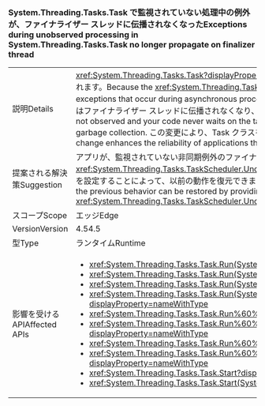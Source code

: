 ### <a name="exceptions-during-unobserved-processing-in-systemthreadingtaskstask-no-longer-propagate-on-finalizer-thread"></a><span data-ttu-id="fd99c-101">System.Threading.Tasks.Task で監視されていない処理中の例外が、ファイナライザー スレッドに伝播されなくなった</span><span class="sxs-lookup"><span data-stu-id="fd99c-101">Exceptions during unobserved processing in System.Threading.Tasks.Task no longer propagate on finalizer thread</span></span>

|   |   |
|---|---|
|<span data-ttu-id="fd99c-102">説明</span><span class="sxs-lookup"><span data-stu-id="fd99c-102">Details</span></span>|<span data-ttu-id="fd99c-103"><xref:System.Threading.Tasks.Task?displayProperty=name> クラスは非同期操作を表すため、非同期処理中に発生する重大ではない例外がすべてキャッチされます。</span><span class="sxs-lookup"><span data-stu-id="fd99c-103">Because the <xref:System.Threading.Tasks.Task?displayProperty=name> class represents an asynchronous operation, it catches all non-severe exceptions that occur during asynchronous processing.</span></span> <span data-ttu-id="fd99c-104">.NET Framework 4.5 では、例外が監視されていず、コードがタスクを待機していない場合、例外はファイナライザー スレッドに伝播されなくなり、ガベージ コレクション時にプロセスをクラッシュします。</span><span class="sxs-lookup"><span data-stu-id="fd99c-104">In the .NET Framework 4.5, if an exception is not observed and your code never waits on the task, the exception will no longer propagate on the finalizer thread and crash the process during garbage collection.</span></span> <span data-ttu-id="fd99c-105">この変更により、Task クラスを使用して、監視されていない非同期処理を実行するアプリケーションの信頼性が向上します。</span><span class="sxs-lookup"><span data-stu-id="fd99c-105">This change enhances the reliability of applications that use the Task class to perform unobserved asynchronous processing.</span></span>|
|<span data-ttu-id="fd99c-106">提案される解決策</span><span class="sxs-lookup"><span data-stu-id="fd99c-106">Suggestion</span></span>|<span data-ttu-id="fd99c-107">アプリが、監視されていない非同期例外のファイナライザー スレッドへの伝播に依存している場合、<xref:System.Threading.Tasks.TaskScheduler.UnobservedTaskException> イベントの適切なハンドラーを提供することによって、または[ランタイム構成要素](~/docs/framework/configure-apps/file-schema/runtime/throwunobservedtaskexceptions-element.md)を設定することによって、以前の動作を復元できます。</span><span class="sxs-lookup"><span data-stu-id="fd99c-107">If an app depends on unobserved asynchronous exceptions propagating to the finalizer thread, the previous behavior can be restored by providing an appropriate handler for the <xref:System.Threading.Tasks.TaskScheduler.UnobservedTaskException> event, or by setting a [runtime configuration element](~/docs/framework/configure-apps/file-schema/runtime/throwunobservedtaskexceptions-element.md).</span></span>|
|<span data-ttu-id="fd99c-108">スコープ</span><span class="sxs-lookup"><span data-stu-id="fd99c-108">Scope</span></span>|<span data-ttu-id="fd99c-109">エッジ</span><span class="sxs-lookup"><span data-stu-id="fd99c-109">Edge</span></span>|
|<span data-ttu-id="fd99c-110">Version</span><span class="sxs-lookup"><span data-stu-id="fd99c-110">Version</span></span>|<span data-ttu-id="fd99c-111">4.5</span><span class="sxs-lookup"><span data-stu-id="fd99c-111">4.5</span></span>|
|<span data-ttu-id="fd99c-112">型</span><span class="sxs-lookup"><span data-stu-id="fd99c-112">Type</span></span>|<span data-ttu-id="fd99c-113">ランタイム</span><span class="sxs-lookup"><span data-stu-id="fd99c-113">Runtime</span></span>|
|<span data-ttu-id="fd99c-114">影響を受ける API</span><span class="sxs-lookup"><span data-stu-id="fd99c-114">Affected APIs</span></span>|<ul><li><xref:System.Threading.Tasks.Task.Run(System.Action)?displayProperty=nameWithType></li><li><xref:System.Threading.Tasks.Task.Run(System.Action,System.Threading.CancellationToken)?displayProperty=nameWithType></li><li><xref:System.Threading.Tasks.Task.Run(System.Func{System.Threading.Tasks.Task})?displayProperty=nameWithType></li><li><xref:System.Threading.Tasks.Task.Run(System.Func{System.Threading.Tasks.Task},System.Threading.CancellationToken)?displayProperty=nameWithType></li><li><xref:System.Threading.Tasks.Task.Run%60%601(System.Func{%60%600})?displayProperty=nameWithType></li><li><xref:System.Threading.Tasks.Task.Run%60%601(System.Func{%60%600},System.Threading.CancellationToken)?displayProperty=nameWithType></li><li><xref:System.Threading.Tasks.Task.Run%60%601(System.Func{System.Threading.Tasks.Task{%60%600}})?displayProperty=nameWithType></li><li><xref:System.Threading.Tasks.Task.Run%60%601(System.Func{System.Threading.Tasks.Task{%60%600}},System.Threading.CancellationToken)?displayProperty=nameWithType></li><li><xref:System.Threading.Tasks.Task.Start?displayProperty=nameWithType></li><li><xref:System.Threading.Tasks.Task.Start(System.Threading.Tasks.TaskScheduler)?displayProperty=nameWithType></li></ul>|

